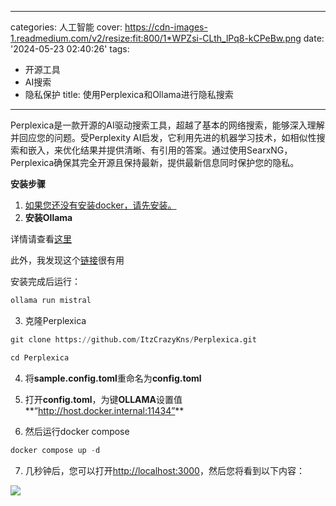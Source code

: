 
---
categories: 人工智能
cover: https://cdn-images-1.readmedium.com/v2/resize:fit:800/1*WPZsi-CLth_lPq8-kCPeBw.png
date: '2024-05-23 02:40:26'
tags:
  - 开源工具
  - AI搜索
  - 隐私保护
title: 使用Perplexica和Ollama进行隐私搜索

---




Perplexica是一款开源的AI驱动搜索工具，超越了基本的网络搜索，能够深入理解并回应您的问题。受Perplexity AI启发，它利用先进的机器学习技术，如相似性搜索和嵌入，来优化结果并提供清晰、有引用的答案。通过使用SearxNG，Perplexica确保其完全开源且保持最新，提供最新信息同时保护您的隐私。

**安装步骤**

1. [如果您还没有安装docker，请先安装。](https://docs.docker.com/engine/install/)
2. **安装Ollama**

详情请查看[这里](https://ollama.com)

此外，我发现这个[链接](https://readmedium.com/free-or-open-source-software/ollama-get-up-and-running-with-llama-2-mistral-and-other-large-language-models-on-macos-4c5b8d404acc#:~:text=Now%2C%20How%20Can%20I%20Quickly%20Install%20Ollama%20on%20MacOS%3F&text=Step%2001%3A%20Visit%20Github%20Repository,Click%20installer%20to%20run%20it.)很有用

安装完成后运行：

```python
ollama run mistral
```
3. 克隆Perplexica

```python
git clone https://github.com/ItzCrazyKns/Perplexica.git

cd Perplexica
```
4. 将**sample.config.toml**重命名为**config.toml**

5. 打开**config.toml**，为键**OLLAMA**设置值**“http://host.docker.internal:11434”**

6. 然后运行docker compose

```python
docker compose up -d
```
7. 几秒钟后，您可以打开<http://localhost:3000>，然后您将看到以下内容：

![](https://cdn-images-1.readmedium.com/v2/resize:fit:800/1*08POfGw4-iRz5ok-Iopa6Q.png)

